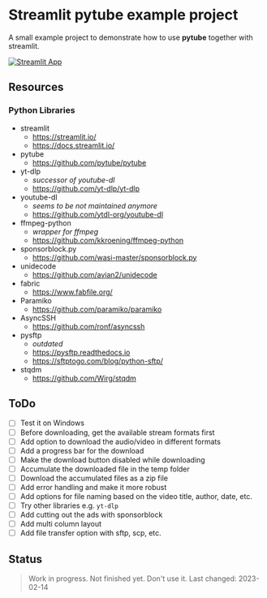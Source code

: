 # Streamlit pytube example project

A small example project to demonstrate how to use **pytube** together with streamlit.

[![Streamlit App](https://static.streamlit.io/badges/streamlit_badge_black_white.svg)](https://streamlit.io/)

## Resources

### Python Libraries

- streamlit
  - <https://streamlit.io/>
  - <https://docs.streamlit.io/>
- pytube
  - <https://github.com/pytube/pytube>
- yt-dlp
  - *successor of youtube-dl*
  - <https://github.com/yt-dlp/yt-dlp>
- youtube-dl
  - *seems to be not maintained anymore*
  - <https://github.com/ytdl-org/youtube-dl>
- ffmpeg-python
  - *wrapper for ffmpeg*
  - <https://github.com/kkroening/ffmpeg-python>
- sponsorblock.py
  - <https://github.com/wasi-master/sponsorblock.py>
- unidecode
  - <https://github.com/avian2/unidecode>
- fabric
  - <https://www.fabfile.org/>
- Paramiko
  - <https://github.com/paramiko/paramiko>
- AsyncSSH
  - <https://github.com/ronf/asyncssh>
- pysftp
  - *outdated*
  - <https://pysftp.readthedocs.io>
  - <https://sftptogo.com/blog/python-sftp/>
- stqdm
  - <https://github.com/Wirg/stqdm>

## ToDo

- [ ] Test it on Windows
- [ ] Before downloading, get the available stream formats first
- [ ] Add option to download the audio/video in different formats
- [ ] Add a progress bar for the download
- [ ] Make the download button disabled while downloading
- [ ] Accumulate the downloaded file in the temp folder
- [ ] Download the accumulated files as a zip file
- [ ] Add error handling and make it more robust
- [ ] Add options for file naming based on the video title, author, date, etc.
- [ ] Try other libraries e.g. `yt-dlp`
- [ ] Add cutting out the ads with sponsorblock
- [ ] Add multi column layout
- [ ] Add file transfer option with sftp, scp, etc.

## Status

> Work in progress. Not finished yet. Don't use it.
> Last changed: 2023-02-14
